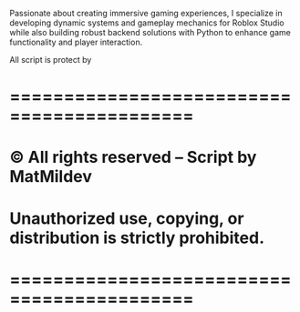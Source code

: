 Passionate about creating immersive gaming experiences, I specialize in developing dynamic systems and gameplay mechanics for Roblox Studio while also building robust backend solutions with Python to enhance game functionality and player interaction.

All script is protect by 
# =========================================== 
# © All rights reserved – Script by MatMildev 
# Unauthorized use, copying, or distribution is strictly prohibited. 
# ===========================================

